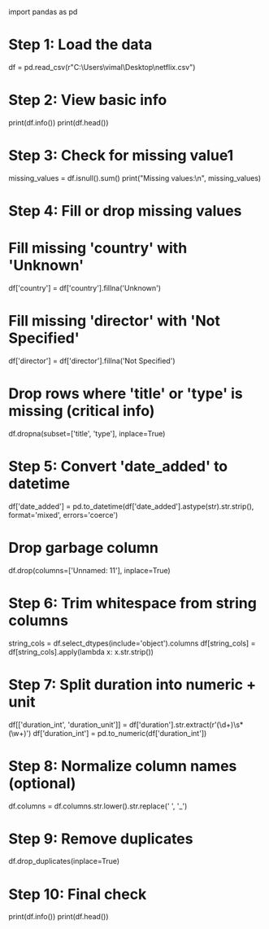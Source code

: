 import pandas as pd

# Step 1: Load the data
df = pd.read_csv(r"C:\Users\vimal\Desktop\netflix.csv")

# Step 2: View basic info
print(df.info())
print(df.head())

# Step 3: Check for missing value1
missing_values = df.isnull().sum()
print("Missing values:\n", missing_values)

# Step 4: Fill or drop missing values
# Fill missing 'country' with 'Unknown'
df['country'] = df['country'].fillna('Unknown')
# Fill missing 'director' with 'Not Specified'
df['director'] = df['director'].fillna('Not Specified')



# Drop rows where 'title' or 'type' is missing (critical info)
df.dropna(subset=['title', 'type'], inplace=True)

# Step 5: Convert 'date_added' to datetime

df['date_added'] = pd.to_datetime(df['date_added'].astype(str).str.strip(), format='mixed', errors='coerce')

# Drop garbage column
df.drop(columns=['Unnamed: 11'], inplace=True)


# Step 6: Trim whitespace from string columns
string_cols = df.select_dtypes(include='object').columns
df[string_cols] = df[string_cols].apply(lambda x: x.str.strip())

# Step 7: Split duration into numeric + unit
df[['duration_int', 'duration_unit']] = df['duration'].str.extract(r'(\d+)\s*(\w+)')
df['duration_int'] = pd.to_numeric(df['duration_int'])

# Step 8: Normalize column names (optional)
df.columns = df.columns.str.lower().str.replace(' ', '_')

# Step 9: Remove duplicates
df.drop_duplicates(inplace=True)

# Step 10: Final check
print(df.info())
print(df.head())
